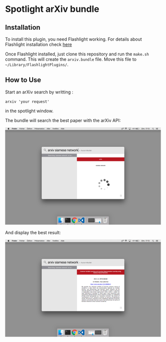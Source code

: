 # Spotlight arXiv bundle

## Installation

To install this plugin, you need Flashlight working.
For details about Flashlight installation check [here](https://github.com/w0lfschild/Flashlight#installation)

Once Flashlight installed, just clone this repository and run the ```make.sh``` command.
This will create the ```arxiv.bundle``` file.
Move this file to ```~/Library/FlashlightPlugins/```.


## How to Use

Start an arXiv search by writting :
```
arxiv 'your request'
```
in the spotlight window.

The bundle will search the best paper with the arXiv API:

![alt loading preview](./img/loader.png)

And display the best result:

![alt loaded preview](./img/loaded.png)


